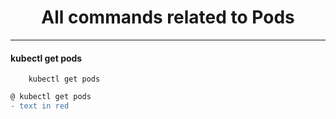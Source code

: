 
<h1 align="center">All commands related to Pods</h1>
<hr>

<h4> kubectl get pods </h4>

```terminal
    kubectl get pods
```

```diff
@ kubectl get pods
- text in red
```






